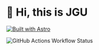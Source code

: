 # 👋 Hi, this is JGU
[![Built with Astro](https://astro.badg.es/v2/built-with-astro/small.svg)](https://astro.build)

![GitHub Actions Workflow Status](https://img.shields.io/github/actions/workflow/status/jing-gu/jing-gu.github.io/.github%2Fworkflows%2Fdeploy.yml?branch=gh-page&event=push&logo=github)